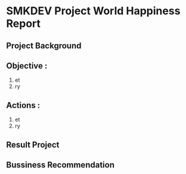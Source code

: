 # **SMKDEV Project World Happiness Report**

## Project Background

## Objective :
1. et
2. ry
   
## Actions :
1. et
2. ry

## Result Project

## Bussiness Recommendation
